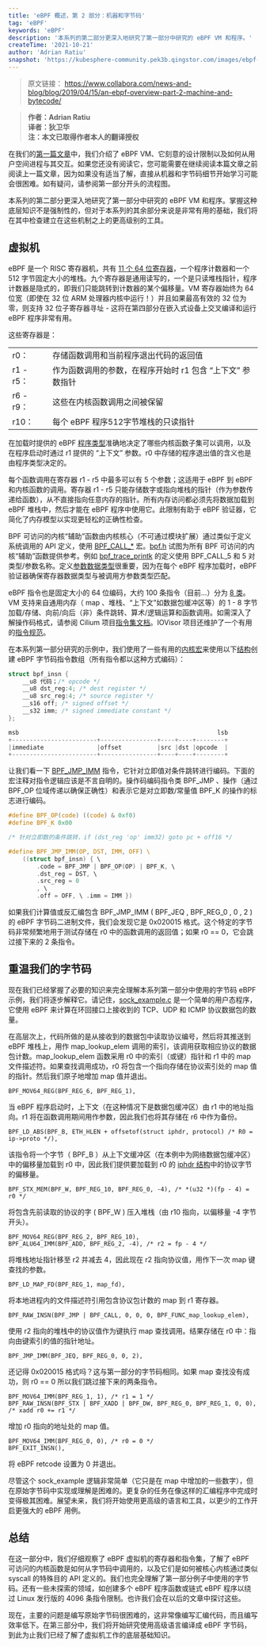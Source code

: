 ```yaml
---
title: 'eBPF 概述，第 2 部分：机器和字节码'
tag: 'eBPF'
keywords: 'eBPF'
description: '本系列的第二部分更深入地研究了第一部分中研究的 eBPF VM 和程序。'
createTime: '2021-10-21'
author: 'Adrian Ratiu'
snapshot: 'https://kubesphere-community.pek3b.qingstor.com/images/ebpf-guide-cover.png'
---
```


> 原文链接： https://www.collabora.com/news-and-blog/blog/2019/04/15/an-ebpf-overview-part-2-machine-and-bytecode/

> **作者：Adrian Ratiu**<br />
> **译者：狄卫华**<br />
> **注：本文已取得作者本人的翻译授权**

在我们的[第一篇文章](https://kubesphere.com.cn/blogs/ebpf-guide/)中，我们介绍了 eBPF VM、它刻意的设计限制以及如何从用户空间进程与其交互。如果您还没有阅读它，您可能需要在继续阅读本篇文章之前阅读上一篇文章，因为如果没有适当了解，直接从机器和字节码细节开始学习可能会很困难。如有疑问，请参阅第一部分开头的流程图。

本系列的第二部分更深入地研究了第一部分中研究的 eBPF VM 和程序。掌握这种底层知识不是强制性的，但对于本系列的其余部分来说是非常有用的基础，我们将在其中检查建立在这些机制之上的更高级别的工具。

## 虚拟机
eBPF 是一个 RISC 寄存器机，共有 [11 个 64 位寄存器](https://github.com/torvalds/linux/blob/v4.20/include/uapi/linux/bpf.h#L45)，一个程序计数器和一个 512 字节固定大小的堆栈。九个寄存器是通用读写的，一个是只读堆栈指针，程序计数器是隐式的，即我们只能跳转到计数器的某个偏移量。VM 寄存器始终为 64 位宽（即使在 32 位 ARM 处理器内核中运行！）并且如果最高有效的 32 位为零，则支持 32 位子寄存器寻址 - 这将在第四部分在嵌入式设备上交叉编译和运行 eBPF 程序非常有用。

这些寄存器是：

|  |  | 
| -------- | -------- |
| r0：    | 存储函数调用和当前程序退出代码的返回值  | 
|r1 - r5：  |作为函数调用的参数，在程序开始时 r1 包含 “上下文” 参数指针  | 
|r6 - r9：  |这些在内核函数调用之间被保留  | 
|r10：  | 每个 eBPF 程序512字节堆栈的只读指针 | 

在加载时提供的 eBPF [程序类型](https://github.com/torvalds/linux/blob/v4.20/include/uapi/linux/bpf.h#L136)准确地决定了哪些内核函数子集可以调用，以及在程序启动时通过 r1 提供的 “上下文” 参数。r0 中存储的程序退出值的含义也是由程序类型决定的。

每个函数调用在寄存器 r1 - r5 中最多可以有 5 个参数；这适用于 eBPF 到 eBPF 和内核函数的调用。寄存器 r1 - r5 只能存储数字或指向堆栈的指针（作为参数传递给函数），从不直接指向任意内存的指针。所有内存访问都必须先将数据加载到 eBPF 堆栈中，然后才能在 eBPF 程序中使用它。此限制有助于 eBPF 验证器，它简化了内存模型以实现更轻松的正确性检查。

BPF 可访问的内核“辅助”函数由内核核心（不可通过模块扩展）通过类似于定义系统调用的 API 定义，使用 [BPF_CALL_*](https://github.com/torvalds/linux/blob/v4.20/include/linux/filter.h#L441) 宏。[bpf.h](https://github.com/torvalds/linux/blob/v4.20/include/uapi/linux/bpf.h#L420) 试图为所有 BPF 可访问的内核“辅助”函数提供参考。例如 [bpf_trace_printk](https://github.com/torvalds/linux/blob/v4.20/kernel/trace/bpf_trace.c#L163) 的定义使用 BPF_CALL_5 和 5 对类型/参数名称。定义[参数数据类型](https://github.com/torvalds/linux/blob/v4.20/kernel/trace/bpf_trace.c#L276)很重要，因为在每个 eBPF 程序加载时，eBPF 验证器确保寄存器数据类型与被调用方参数类型匹配。

eBPF 指令也是固定大小的 64 位编码，大约 100 条指令（目前...）分为 [8 类](https://github.com/torvalds/linux/blob/v4.20/include/uapi/linux/bpf_common.h#L5)。VM 支持来自通用内存（ map 、堆栈、“上下文”如数据包缓冲区等）的 1 - 8 字节加载/存储、向前/向后（非）条件跳转、算术/逻辑运算和函数调用。如需深入了解操作码格式，请参阅 Cilium 项目[指令集文档](https://cilium.readthedocs.io/en/latest/bpf/#instruction-set)。IOVisor 项目还维护了一个有用的[指令规范](https://github.com/iovisor/bpf-docs/blob/master/eBPF.md)。

在本系列第一部分研究的示例中，我们使用了一些有用的[内核宏](https://github.com/torvalds/linux/blob/v4.20/samples/bpf/bpf_insn.h)来使用以下[结构](https://github.com/torvalds/linux/blob/v4.20/include/uapi/linux/bpf.h#L64)创建 eBPF 字节码指令数组（所有指令都以这种方式编码）：

```c
struct bpf_insn { 
	__u8 代码；/* opcode */ 
	__u8 dst_reg:4; /* dest register */ 
	__u8 src_reg:4; /* source register */ 
	__s16 off; /* signed offset */ 
	__s32 imm; /* signed immediate constant */ 
}; 

msb                                                        lsb
+------------------------+----------------+----+----+--------+
|immediate               |offset          |src |dst |opcode  |
+------------------------+----------------+----+----+--------+
```

让我们看一下 [BPF_JMP_IMM](https://github.com/torvalds/linux/blob/v4.20/samples/bpf/bpf_insn.h#L167) 指令，它针对立即值对条件跳转进行编码。下面的宏注释对指令逻辑应该是不言自明的。操作码编码指令类 BPF_JMP 、操作（通过 BPF_OP 位域传递以确保正确性）和表示它是对立即数/常量值 BPF_K 的操作的标志进行编码。

```c
#define BPF_OP(code) ((code) & 0xf0) 
#define BPF_K 0x00 

/* 针对立即数的条件跳转，if (dst_reg 'op' imm32) goto pc + off16 */ 

#define BPF_JMP_IMM(OP, DST, IMM, OFF) \ 
	((struct bpf_insn) { \ 
		.code = BPF_JMP | BPF_OP(OP) | BPF_K, \ 
		.dst_reg = DST, \ 
		.src_reg = 0 
		, \ 
		.off = OFF, \ .imm = IMM })

```

如果我们计算值或反汇编包含 BPF_JMP_IMM ( BPF_JEQ , BPF_REG_0 , 0 , 2 ) 的 eBPF 字节码二进制文件，我们会发现它是 0x020015 格式。这个特定的字节码非常频繁地用于测试存储在 r0 中的函数调用的返回值；如果 r0 == 0，它会跳过接下来的 2 条指令。

## 重温我们的字节码
现在我们已经掌握了必要的知识来完全理解本系列第一部分中使用的字节码 eBPF 示例，我们将逐步解释它。请记住，[sock_example.c](https://github.com/torvalds/linux/blob/v4.20/samples/bpf/sock_example.c) 是一个简单的用户态程序，它使用 eBPF 来计算在环回接口上接收到的 TCP、UDP 和 ICMP 协议数据包的数量。

在高层次上，代码所做的是从接收到的数据包中读取协议编号，然后将其推送到 eBPF 堆栈上，用作 map_lookup_elem 调用的索引，该调用获取相应协议的数据包计数。map_lookup_elem 函数采用 r0 中的索引（或键）指针和 r1 中的 map 文件描述符。如果查找调用成功，r0 将包含一个指向存储在协议索引处的 map 值的指针。然后我们原子地增加 map 值并退出。

`BPF_MOV64_REG(BPF_REG_6, BPF_REG_1),`

当 eBPF 程序启动时，上下文（在这种情况下是数据包缓冲区）由 r1 中的地址指向。r1 将在函数调用期间用作参数，因此我们也将其存储在 r6 中作为备份。

`BPF_LD_ABS(BPF_B, ETH_HLEN + offsetof(struct iphdr, protocol) /* R0 = ip->proto */),`

该指令将一个字节（ BPF_B ）从上下文缓冲区（在本例中为网络数据包缓冲区）中的偏移量加载到 r0 中，因此我们提供要加载到 r0 的 [iphdr 结构](https://github.com/torvalds/linux/blob/v4.20/include/uapi/linux/ip.h#L86)中的协议字节的偏移量。

`BPF_STX_MEM(BPF_W, BPF_REG_10, BPF_REG_0, -4), /* *(u32 *)(fp - 4) = r0 */`

将包含先前读取的协议的字 ( BPF_W ) 压入堆栈（由 r10 指向，以偏移量 -4 字节开头）。

```c=
BPF_MOV64_REG(BPF_REG_2, BPF_REG_10), 
BPF_ALU64_IMM(BPF_ADD, BPF_REG_2, -4), /* r2 = fp - 4 */
```

将堆栈地址指针移至 r2 并减去 4，因此现在 r2 指向协议值，用作下一次 map 键查找的参数。

`BPF_LD_MAP_FD(BPF_REG_1, map_fd),`

将本地进程内的文件描述符引用包含协议包计数的 map 到 r1 寄存器。

`BPF_RAW_INSN(BPF_JMP | BPF_CALL, 0, 0, 0, BPF_FUNC_map_lookup_elem),`

使用 r2 指向的堆栈中的协议值作为键执行 map 查找调用。结果存储在 r0 中：指向由键索引的值的指针地址。

`BPF_JMP_IMM(BPF_JEQ, BPF_REG_0, 0, 2),`

还记得 0x020015 格式吗？这与第一部分的字节码相同。如果 map 查找没有成功，则 r0 == 0 所以我们跳过接下来的两条指令。

```c=
BPF_MOV64_IMM(BPF_REG_1, 1), /* r1 = 1 */ 
BPF_RAW_INSN(BPF_STX | BPF_XADD | BPF_DW, BPF_REG_0, BPF_REG_1, 0, 0), /* xadd r0 += r1 */
```

增加 r0 指向的地址处的 map 值。

```c=
BPF_MOV64_IMM(BPF_REG_0, 0), /* r0 = 0 */ 
BPF_EXIT_INSN(),
```

将 eBPF retcode 设置为 0 并退出。

尽管这个 sock_example 逻辑非常简单（它只是在 map 中增加的一些数字），但在原始字节码中实现或理解是困难的。更复杂的任务在像这样的汇编程序中完成时变得极其困难。展望未来，我们将开始使用更高级的语言和工具，以更少的工作开启更强大的 eBPF 用例。

## 总结
在这一部分中，我们仔细观察了 eBPF 虚拟机的寄存器和指令集，了解了 eBPF 可访问的内核函数是如何从字节码中调用的，以及它们是如何被核心内核通过类似 syscall 的特殊目的 API 定义的。我们也完全理解了第一部分例子中使用的字节码。还有一些未探索的领域，如创建多个 eBPF 程序函数或链式 eBPF 程序以绕过 Linux 发行版的 4096 条指令限制。也许我们会在以后的文章中探讨这些。

现在，主要的问题是编写原始字节码很困难的，这非常像编写汇编代码，而且编写效率低下。在第三部分中，我们将开始研究使用高级语言编译成 eBPF 字节码，到此为止我们已经了解了虚拟机工作的底层基础知识。
